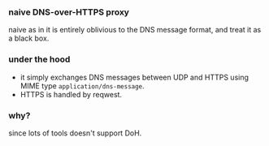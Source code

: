 ### naive DNS-over-HTTPS proxy
naive as in it is entirely oblivious to the DNS message format,
and treat it as a black box.

### under the hood
* it simply exchanges DNS messages between UDP and HTTPS using MIME type `application/dns-message`.
* HTTPS is handled by reqwest.

### why?
since lots of tools doesn't support DoH.
